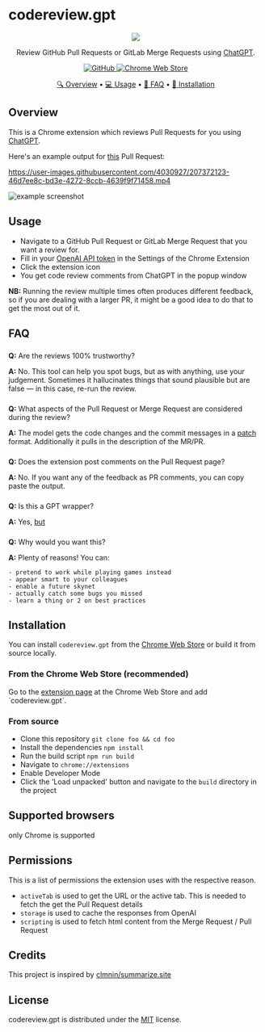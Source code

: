 # codereview.gpt

<p align="center">
  <img src="https://raw.githubusercontent.com/sturdy-dev/codereview.gpt/main/public/icons/icon_128.png">
</p>
<p align='center'>
    Review GitHub Pull Requests or GitLab Merge Requests using <a href="https://chat.openai.com" target="_blank">ChatGPT</a>.
</p>
<p align='center'>
    <a href="https://github.com/sturdy-dev/codereview.gpt/blob/main/LICENSE.txt">
        <img alt="GitHub"
        src="https://img.shields.io/github/license/sturdy-dev/codereview.gpt">
    </a>
    <a href="https://chrome.google.com/webstore/detail/codereviewgpt/amdfidcajdihmbhmmgohhkoaijpkocdn">
      <img alt="Chrome Web Store"
      src="https://img.shields.io/chrome-web-store/v/amdfidcajdihmbhmmgohhkoaijpkocdn">
    </a>
</p>
<p align="center">
  <a href="#overview">🔍 Overview</a> •
  <a href="#usage">💻 Usage</a> •
  <a href="#faq">📖 FAQ</a> •
  <a href="#installation">🔧 Installation</a>
</p>

## Overview

This is a Chrome extension which reviews Pull Requests for you using [ChatGPT](https://chat.openai.com/).

Here's an example output for [this](https://github.com/sturdy-dev/semantic-code-search/pull/17) Pull Request:

https://user-images.githubusercontent.com/4030927/207372123-46d7ee8c-bd3e-4272-8ccb-4639f9f71458.mp4

![example screenshot](https://raw.githubusercontent.com/sturdy-dev/codereview.gpt/main/docs/codereview_gpt_screenshot_1.png)

## Usage

- Navigate to a GitHub Pull Request or GitLab Merge Request that you want a review for.
- Fill in your [OpenAI API token](https://platform.openai.com/account/api-keys) in the Settings of the Chrome Extension
- Click the extension icon
- You get code review comments from ChatGPT in the popup window

**NB:** Running the review multiple times often produces different feedback, so if you are dealing with a larger PR, it might be a good idea to do that to get the most out of it.

## FAQ

###

**Q:** Are the reviews 100% trustworthy?

**A:** No. This tool can help you spot bugs, but as with anything, use your judgement. Sometimes it hallucinates things that sound plausible but are false — in this case, re-run the review.

###

**Q:** What aspects of the Pull Request or Merge Request are considered during the review?

**A:** The model gets the code changes and the commit messages in a [patch](https://git-scm.com/docs/git-format-patch) format. Additionally it pulls in the description of the MR/PR.

###

**Q:** Does the extension post comments on the Pull Request page?

**A:** No. If you want any of the feedback as PR comments, you can copy paste the output.

###

**Q:** Is this a GPT wrapper?

**A:** Yes, [but](https://twitter.com/creatine_cycle/status/1600331160776998913)

###

**Q:** Why would you want this?

**A:** Plenty of reasons! You can:

    - pretend to work while playing games instead
    - appear smart to your colleagues
    - enable a future skynet
    - actually catch some bugs you missed
    - learn a thing or 2 on best practices

## Installation

You can install `codereview.gpt` from the [Chrome Web Store](https://chrome.google.com/webstore/detail/codereviewgpt/amdfidcajdihmbhmmgohhkoaijpkocdn) or build it from source locally.

### From the Chrome Web Store (recommended)

Go to the [extension page]([https://chromewebstore.google.com](https://chrome.google.com/webstore/detail/codereviewgpt/amdfidcajdihmbhmmgohhkoaijpkocdn)) at the Chrome Web Store and add `codereview.gpt`.

### From source

- Clone this repository `git clone foo && cd foo`
- Install the dependencies `npm install`
- Run the build script `npm run build`
- Navigate to `chrome://extensions`
- Enable Developer Mode
- Click the 'Load unpacked' button and navigate to the `build` directory in the project

## Supported browsers

only Chrome is supported

## Permissions

This is a list of permissions the extension uses with the respective reason.

- `activeTab` is used to get the URL or the active tab. This is needed to fetch the get the Pull Request details
- `storage` is used to cache the responses from OpenAI
- `scripting` is used to fetch html content from the Merge Request / Pull Request

## Credits

This project is inspired by [clmnin/summarize.site](https://github.com/clmnin/summarize.site)

## License

codereview.gpt is distributed under the [MIT](LICENSE.txt) license.
